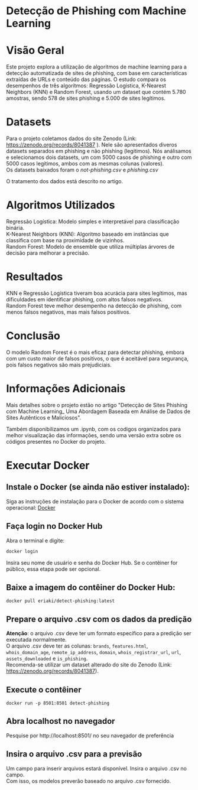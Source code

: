 # Detecção de Phishing com Machine Learning  
  
# Visão Geral

Este projeto explora a utilização de algoritmos de machine learning para a detecção automatizada de sites de phishing, com base em características extraídas de URLs e conteúdo das páginas. O estudo compara os desempenhos de três algoritmos: Regressão Logística, K-Nearest Neighbors (KNN) e Random Forest, usando um dataset que contém 5.780 amostras, sendo 578 de sites phishing e 5.000 de sites legítimos. 
  
# Datasets  
Para o projeto coletamos dados do site Zenodo (Link: https://zenodo.org/records/8041387 ). Nele são apresentados diveros datasets separados em phishing e não phishing (legitimos).
Nós análisamos e selecionamos dois datasets, um com 5000 casos de phishing e outro com 5000 casos legitimos, ambos com as mesmas colunas (valores).  
Os datasets baixados foram o *not-phishing.csv* e *phishing.csv*

O tratamento dos dados está descrito no artigo.  
  
# Algoritmos Utilizados  
  
Regressão Logística: Modelo simples e interpretável para classificação binária.  
K-Nearest Neighbors (KNN): Algoritmo baseado em instâncias que classifica com base na proximidade de vizinhos.  
Random Forest: Modelo de ensemble que utiliza múltiplas árvores de decisão para melhorar a precisão.  

# Resultados  
  
KNN e Regressão Logística tiveram boa acurácia para sites legítimos, mas dificuldades em identificar phishing, com altos falsos negativos.  
Random Forest teve melhor desempenho na detecção de phishing, com menos falsos negativos, mas mais falsos positivos.  
  
# Conclusão  
   
O modelo Random Forest é o mais eficaz para detectar phishing, embora com um custo maior de falsos positivos, o que é aceitável para segurança, pois falsos negativos são mais prejudiciais.   

# Informações Adicionais 
Mais detalhes sobre o projeto estão no artigo "Detecção de Sites Phishing com Machine Learning_ Uma Abordagem Baseada em Análise de Dados de Sites Autênticos e Maliciosos".  
  
Também disponibilizamos um .ipynb, com os codigos organizados para melhor visualização das informações, sendo uma versão extra sobre os códigos presentes no Docker do projeto.  

# Executar Docker
## Instale o Docker (se ainda não estiver instalado):
Siga as instruções de instalação para o Docker de acordo com o sistema operacional: [Docker](https://www.docker.com/products/docker-desktop/) 
## Faça login no Docker Hub
Abra o terminal e digite:
```bash
docker login
``` 
Insira seu nome de usuário e senha do Docker Hub. Se o contêiner for público, essa etapa pode ser opcional.
## Baixe a imagem do contêiner do Docker Hub:
```docker pull eriaki/detect-phishing:latest```
## Prepare o arquivo .csv com os dados da predição
**Atenção**: o arquivo .csv deve ter um formato específico para a predição ser executada normalmente. <br/>
O arquivo .csv deve ter as colunas: `brands`, `features.html`, `whois_domain_age`, `remote_ip_address`, `domain`, `whois_registrar_url`, `url`, `assets_downloaded` e `is_phishing`. <br/>
Recomenda-se utilizar um dataset alterado do site do Zenodo (Link: https://zenodo.org/records/8041387).
## Execute o contêiner
```docker run -p 8501:8501 detect-phishing```
## Abra localhost no navegador
Pesquise por http://localhost:8501/ no seu navegador de preferência
## Insira o arquivo .csv para a previsão
Um campo para inserir arquivos estará disponível. Insira o arquivo .csv no campo. <br/>
Com isso, os modelos preverão baseado no arquivo .csv fornecido.
